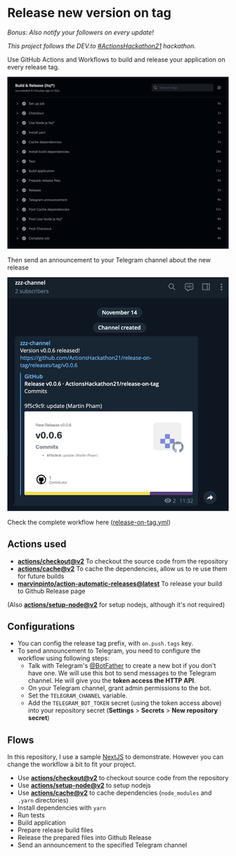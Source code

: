 Release new version on tag
===
*Bonus: Also notify your followers on every update!*

*This project follows the DEV.to [#ActionsHackathon21](https://dev.to/devteam/join-us-for-the-2021-github-actions-hackathon-on-dev-4hn4) hackathon.*

Use GitHub Actions and Workflows to build and release your application on every release tag.

![Screenshot](https://github.com/ActionsHackathon21/release-on-tag/raw/main/screenshot.png)

Then send an announcement to your Telegram channel about the new release

![Telegram](https://github.com/ActionsHackathon21/release-on-tag/raw/main/screenshot2.png)


Check the complete workflow here ([release-on-tag.yml](.github/workflows/release-on-tag.yml))

## Actions used
- **[actions/checkout@v2](https://github.com/actions/checkout)** To checkout the source code from the repository
- **[actions/cache@v2](https://github.com/actions/cache)** To cache the dependencies, allow us to re use them for future builds
- **[marvinpinto/action-automatic-releases@latest](https://github.com/marvinpinto/action-automatic-releases)** To release your build to Github Release page

(Also **[actions/setup-node@v2](https://github.com/actions/setup-node)** for setup nodejs, although it's not required)

## Configurations
- You can config the release tag prefix, with `on.push.tags` key.
- To send announcement to Telegram, you need to configure the workflow using following steps:
    - Talk with Telegram's [@BotFather](https://t.me/BotFather) to create a new bot if you don't have one. We will use this bot to send messages to the Telegram channel. He will give you the **token access the HTTP API**.
    - On your Telegram channel, grant admin permissions to the bot.
    - Set the `TELEGRAM_CHANNEL` variable.
    - Add the `TELEGRAM_BOT_TOKEN` secret (using the token access above) into your repository secret (**Settings** > **Secrets** > **New repository secret**)

## Flows
In this repository, I use a sample [NextJS](https://nextjs.org/) to demonstrate. However you can change the workflow a bit to fit your project.

- Use **[actions/checkout@v2](https://github.com/actions/checkout)** to checkout source code from the repository
- Use **[actions/setup-node@v2](https://github.com/actions/setup-node)** to setup nodejs
- Use **[actions/cache@v2](https://github.com/actions/cache)** to cache dependencies (`node_modules` and `.yarn` directories)
- Install dependencies with `yarn`
- Run tests
- Build application
- Prepare release build files
- Release the prepared files into Github Release
- Send an announcement to the specified Telegram channel
